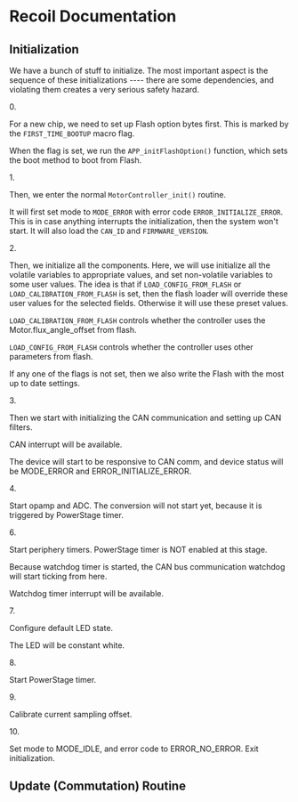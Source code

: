 # Recoil Documentation

## Initialization

We have a bunch of stuff to initialize. The most important aspect is the sequence of these initializations ---- there are some dependencies, and violating them creates a very serious safety hazard.



0\.

For a new chip, we need to set up Flash option bytes first. This is marked by the `FIRST_TIME_BOOTUP` macro flag.

When the flag is set, we run the `APP_initFlashOption()` function, which sets the boot method to boot from Flash.



1\.

Then, we enter the normal `MotorController_init()` routine.

It will first set mode to `MODE_ERROR` with error code `ERROR_INITIALIZE_ERROR`. This is in case anything interrupts the initialization, then the system won't start. It will also load the `CAN_ID` and `FIRMWARE_VERSION`.



2\.&#x20;

Then, we initialize all the components. Here, we will use initialize all the volatile variables to appropriate values, and set non-volatile variables to some user values. The idea is that if `LOAD_CONFIG_FROM_FLASH` or `LOAD_CALIBRATION_FROM_FLASH` is set, then the flash loader will override these user values for the selected fields. Otherwise it will use these preset values.



`LOAD_CALIBRATION_FROM_FLASH` controls whether the controller uses the Motor.flux\_angle\_offset from flash.

`LOAD_CONFIG_FROM_FLASH` controls whether the controller uses other parameters from flash.



If any one of the flags is not set, then we also write the Flash with the most up to date settings.



3\.

Then we start with initializing the CAN communication and setting up CAN filters.

CAN interrupt will be available.

The device will start to be responsive to CAN comm, and device status will be MODE\_ERROR and ERROR\_INITIALIZE\_ERROR.



4\.

Start opamp and ADC. The conversion will not start yet, because it is triggered by PowerStage timer.



6\.

Start periphery timers. PowerStage timer is NOT enabled at this stage.

Because watchdog timer is started, the CAN bus communication watchdog will start ticking from here.

Watchdog timer interrupt will be available.



7\.

Configure default LED state.

The LED will be constant white.



8\.

Start PowerStage timer.



9\.

Calibrate current sampling offset.



10\.&#x20;

Set mode to MODE\_IDLE, and error code to ERROR\_NO\_ERROR. Exit initialization.



## Update (Commutation) Routine






